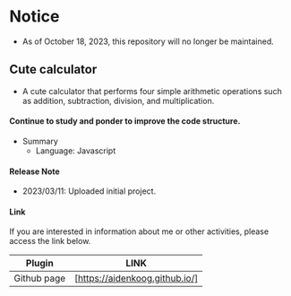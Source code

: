 # Notice
- As of October 18, 2023, this repository will no longer be maintained.

## Cute calculator

- A cute calculator that performs four simple arithmetic operations such as addition, subtraction, division, and multiplication.

#### Continue to study and ponder to improve the code structure.

- Summary
    - Language: Javascript

#### Release Note
- 2023/03/11: Uploaded initial project.

#### Link

If you are interested in information about me or other activities, please access the link below.

| Plugin      | LINK                           |
| ----------- | ------------------------------ |
| Github page | [https://aidenkoog.github.io/] |

